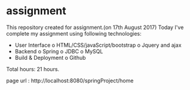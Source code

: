# assignment
This repository created for assignment.(on 17th August 2017)
Today I've complete my assignment using following technologies:
* User Interface
	o HTML/CSS/javaScript/bootstrap
	o Jquery and ajax	
* Backend
	o Spring
	o JDBC
	o MySQL
* Build & Deployment
	o Github

Total hours: 21 hours.	

page url : http://localhost:8080/springProject/home		
